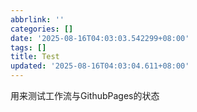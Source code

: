 ```yaml
---
abbrlink: ''
categories: []
date: '2025-08-16T04:03:03.542299+08:00'
tags: []
title: Test
updated: '2025-08-16T04:03:04.611+08:00'
---
```

用来测试工作流与GithubPages的状态
